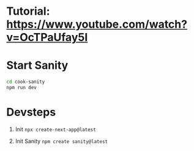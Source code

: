 # Tutorial: https://www.youtube.com/watch?v=OcTPaUfay5I

# Start Sanity
```sh
cd cook-sanity
npm run dev
```

# Devsteps

1. Init
```npx create-next-app@latest```

2. Init Sanity
```npm create sanity@latest```

